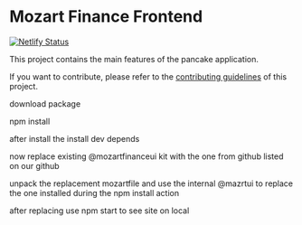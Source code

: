 # Mozart Finance Frontend

[![Netlify Status](https://api.netlify.com/api/v1/badges/7bebf1a3-be7b-4165-afd1-446256acd5e3/deploy-status)](https://app.netlify.com/sites/pancake-prod/deploys)

This project contains the main features of the pancake application.

If you want to contribute, please refer to the [contributing guidelines](./CONTRIBUTING.md) of this project.

download package

npm install

after install the install dev depends

now replace existing @mozartfinanceui kit with the one from github listed on our github

unpack the replacement mozartfile and use the internal @mazrtui to replace the one installed during the npm install action

after replacing use npm start to see site on local



